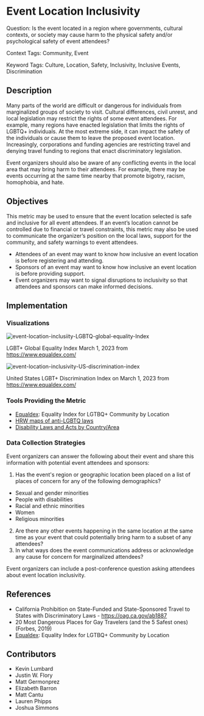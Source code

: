 # Event Location Inclusivity

Question: Is the event located in a region where governments, cultural contexts, or society may cause harm to the physical safety and/or psychological safety of event attendees?

Context Tags: Community, Event

Keyword Tags: Culture, Location, Safety, Inclusivity, Inclusive Events, Discrimination

## Description
Many parts of the world are difficult or dangerous for individuals from marginalized groups of society to visit. Cultural differences, civil unrest, and local legislation may restrict the rights of some event attendees. For example, many regions have enacted legislation that limits the rights of LGBTQ+ individuals. At the most extreme side, it can impact the safety of the individuals or cause them to leave the proposed event location. Increasingly, corporations and funding agencies are restricting travel and denying travel funding to regions that enact discriminatory legislation. 

Event organizers should also be aware of any conflicting events in the local area that may bring harm to their attendees. For example, there may be events occurring at the same time nearby that promote bigotry, racism, homophobia, and hate.

## Objectives
This metric may be used to ensure that the event location selected is safe and inclusive for all event attendees. If an event’s location cannot be controlled due to financial or travel constraints, this metric may also be used to communicate the organizer’s position on the local laws, support for the community, and safety warnings to event attendees.

- Attendees of an event may want to know how inclusive an event location is before registering and attending. 
- Sponsors of an event may want to know how inclusive an event location is before providing support. 
- Event organizers may want to signal disruptions to inclusivity so that attendees and sponsors can make informed decisions. 

## Implementation

### Visualizations

![event-location-inclusiity-LGBTQ-global-equality-Index](https://github.com/chaoss/wg-dei/blob/main/focus-areas/event-diversity/images/event-location-inclusiity-LGBTQ-global-equality-Index.png)

LGBT+ Global Equality Index March 1, 2023 from https://www.equaldex.com/ 

![event-location-inclusivity-US-discrimination-index](https://github.com/chaoss/wg-dei/blob/main/focus-areas/event-diversity/images/event-location-inclusivity-US-discrimination-index.png)

United States LGBT+ Discrimination Index on March 1, 2023 from https://www.equaldex.com/
	

### Tools Providing the Metric

- [Equaldex](https://www.equaldex.com/): Equality Index for LGTBQ+ Community by Location 
- [HRW maps of anti-LGBTQ laws](https://internap.hrw.org/features/features/lgbt_laws/)
- [Disability Laws and Acts by Country/Area](https://www.un.org/development/desa/disabilities/disability-laws-and-acts-by-country-area.html) 

### Data Collection Strategies

Event organizers can answer the following about their event and share this information with potential event attendees and sponsors:

1. Has the event's region or geographic location been placed on a list of places of concern for any of the following demographics?
 - Sexual and gender minorities
 - People with disabilities
 - Racial and ethnic minorities
 - Women
 - Religious minorities

2. Are there any other events happening in the same location at the same time as your event that could potentially bring harm to a subset of any attendees?
3. In what ways does the event communications address or acknowledge any cause for concern for marginalized attendees?

Event organizers can include a post-conference question asking attendees about event location inclusivity.

## References
- California Prohibition on State-Funded and State-Sponsored Travel to States with Discriminatory Laws - https://oag.ca.gov/ab1887
- 20 Most Dangerous Places for Gay Travelers (and the 5 Safest ones) (Forbes, 2019) 
- [Equaldex](https://www.equaldex.com/): Equality Index for LGTBQ+ Community by Location

## Contributors
- Kevin Lumbard
- Justin W. Flory
- Matt Germonprez
- Elizabeth Barron
- Matt Cantu
- Lauren Phipps
- Joshua Simmons
